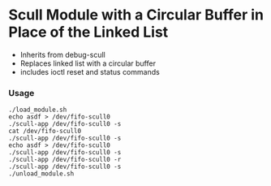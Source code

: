# Scull Module with a Circular Buffer in Place of the Linked List

- Inherits from debug-scull
- Replaces linked list with a circular buffer
- includes ioctl reset and status commands

### Usage

```
./load_module.sh
echo asdf > /dev/fifo-scull0
./scull-app /dev/fifo-scull0 -s
cat /dev/fifo-scull0
./scull-app /dev/fifo-scull0 -s
echo asdf > /dev/fifo-scull0
./scull-app /dev/fifo-scull0 -s
./scull-app /dev/fifo-scull0 -r
./scull-app /dev/fifo-scull0 -s
./unload_module.sh
```